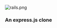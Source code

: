 ![rails.png](https://github.com/minidogg/http-rails/assets/117037081/a4d8e7b7-4354-4966-811e-b59f500eee4c)  
### An express.js clone
